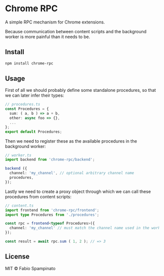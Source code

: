 # Chrome RPC

A simple RPC mechanism for Chrome extensions.

Because communication between content scripts and the background worker is more painful than it needs to be.

## Install

```sh
npm install chrome-rpc
```

## Usage

First of all we should probably define some standalone procedures, so that we can later infer their types:

```ts
// procedures.ts
const Procedures = {
  sum: ( a, b ) => a + b,
  other: async foo => {},
  ...
};
export default Procedures;
```

Then we need to register these as the available procedures in the background worker:

```ts
// worker.ts
import backend from 'chrome-rpc/backend';

backend ({
  channel: 'my_channel', // optional arbitrary channel name
  procedures,
});
```

Lastly we need to create a proxy object through which we can call these procedures from content scripts:

```ts
// content.ts
import frontend from 'chrome-rpc/frontend';
import type Procedures from './procedures';

const rpc = frontend<typeof Procedures>({
  channel: 'my_channel' // must match the channel name used in the worker
});

const result = await rpc.sum ( 1, 2 ); // => 3
```

## License

MIT © Fabio Spampinato
